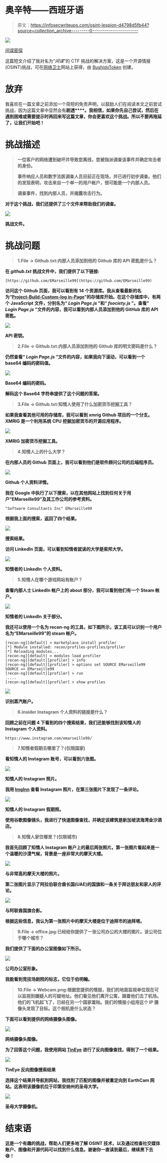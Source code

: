# 奥辛特——西班牙语

> 原文：<https://infosecwriteups.com/osint-lespion-d4798d5fb44?source=collection_archive---------0----------------------->

![](img/f0e57379151f49aa85e35abcc9c06b3f.png)

[间谍密探](https://www.vectorstock.com/royalty-free-vector/spy-secret-agent-finger-gun-gesture-vector-23443589)

这篇短文介绍了我对名为“*间谍*”的 CTF 挑战的解决方案，这是一个开源情报(OSINT)挑战，可在[网络卫士](https://cyberdefenders.org/blueteam-ctf-challenges/73)网站上获得，由 [BushidoToken](https://twitter.com/BushidoToken) 创建。

# 放弃

我喜欢在一篇文章之前添加一个简短的免责声明，以鼓励人们在阅读本文之前尝试挑战，因为这篇文章中显然会有**剧透****。我相信，如果你先自己尝试，然后在遇到困难或需要提示时再回来写这篇文章，你会更喜欢这个挑战。所以不要再拖延了，让我们开始吧！**

# **挑战描述**

> **一位客户的网络遭到破坏并导致您离线，您被指派调查该事件并确定攻击者的身份。**
> 
> **事件响应人员和数字法医调查人员目前正在现场，并已进行初步调查。他们的发现表明，攻击来自一个单一的用户帐户，很可能是一个内部人员。**
> 
> **调查事件，找到内部人员，并揭露攻击行为。**

**对于这个挑战，我们还提供了三个文件来帮助我们的调查。**

**![](img/bb5cec5bf1ee642b65b6b877540b05c2.png)**

**挑战文件。**

# **挑战问题**

> **1.File -> Github.txt:内部人员添加到他的 Github 库的 API 密匙是什么？**

**在 *github.txt* 挑战文件中，我们提供了以下链接:**

```
[https://github.com/EMarseille99](https://github.com/EMarseille99)
```

**访问这个 Github 页面，我可以看到有 14 个资源库。我从查看最新的名为“[Project-Build-Custom-log in-Page](https://github.com/EMarseille99/Project-Build---Custom-Login-Page)”的存储库开始。在这个存储库中，有两个 JavaScript 文件，分别名为“ *Login Page.js* ”和“ *fsociety.js* ”。查看" *Login Page.js* "文件的内容，我可以看到内部人员添加到他的 GitHub 库的 API 密匙。**

**![](img/2f3c9fce6fa114058dcf793a80fd83a4.png)**

**API 密钥。**

> **2.File -> Github.txt:内部人员添加到他的 Github 库的明文密码是什么？**

**仍然查看“ *Login Page.js* ”文件的内容，如果我向下滚动，可以看到一个 base64 编码的密码值。**

**![](img/4884d57074f9c4655d23deb196fb316c.png)**

**Base64 编码的密码。**

**解码这个 Base64 字符串提供了这个问题的答案。**

> **3.File -> Github.txt:知情人使用了什么加密货币挖掘工具？**

**如果我查看其他可用的存储库，我可以看到 xmrig Github 项目的一个分支。XMRIG 是一个利用系统 CPU 挖掘加密货币的开源应用程序。**

**![](img/d44034d3206a6a33029c382d33a1196c.png)**

**XMRIG 加密货币挖掘工具。**

> **4.知情人上的什么大学？**

**在内部人员的 Github 页面上，我可以看到他们是软件顾问公司的后端程序员。**

**![](img/ca903a506567c5b3a341a751d1350276.png)**

**Github 个人资料详情。**

**我在 Google 中执行了以下搜索，以在其他网站上找到任何关于用户“EMarseille99”及其工作公司的参考资料。**

```
"Software Consultants Inc" EMarseille99
```

**根据我上面的搜索，返回了四个结果。**

**![](img/ae1d90fca62b3bf00fa9d5e714edd18b.png)**

**搜索结果。**

**访问 LinkedIn 页面，可以看到知情者就读的大学是索邦大学。**

**![](img/5a16ea5194ec99d88c334318fb870236.png)**

**知情者的 LinkedIn 个人资料。**

> **5.知情人在哪个游戏网站有账户？**

**查看内部人士 LinkedIn 帐户上的 about 部分，我可以看到他们有一个 Steam 帐户。**

**![](img/bfac0f293609a35e445e7839b95d5d21.png)**

**知情者的 LinkedIn 关于部分。**

**我还可以使用一个名为 recon-ng 的工具，如下图所示，该工具可以识别一个用户名为“EMarseille99”的 steam 帐户。**

```
[recon-ng][default] > marketplace install profiler
[*] Module installed: recon/profiles-profiles/profiler
[*] Reloading modules...
[recon-ng][default] > modules load profiler
[recon-ng][default][profiler] > info
[recon-ng][default][profiler] > options set SOURCE EMarseille99
SOURCE => EMarseille99
[recon-ng][default][profiler] > run
.....
[recon-ng][default][profiler] > show profiles
```

**![](img/317160215b8dff570b90c34cc2cc2c9d.png)**

**识别蒸汽账户。**

> **6.insider Instagram 个人资料的链接是什么？**

**回顾之前在问题 4 下看到的四个搜索结果，我们还能够找到该知情人的 Instagram 个人资料。**

```
https://www.instagram.com/emarseille99/
```

> **7.知情者假期去哪里了？(仅限国家)**

**看知情人的 Instagram 账号，可以看到六张图。**

**![](img/31a228be1b41b58632556b2f8147e923.png)**

**知情人的 Instagram 照片。**

**我用 [**ImgInn**](https://imginn.org/) 查看 Instagram 照片，在第三张图片下发现了一条评论。**

**![](img/b4f56c5152fca25c69917d4f6b45fe9b.png)**

**知情人的 Instagram 假期照。**

**使用谷歌图像镜头，我进行了快速图像查找，并确定该建筑是新加坡滨海湾金沙酒店。**

> **8.知情人家住哪里？(仅限城市)**

**我首先回顾了知情人 Instagram 账户上的最后两张照片。第一张图片看起来是一个温暖的沙漠气候，背景是一座非常大的摩天大楼。**

**![](img/822b7ea1154b578f011eb6ee88f26f5f.png)**

**与非常高的摩天大楼的照片。**

**第二张图片显示了阿拉伯联合酋长国(UAE)的国旗和一条关于拜访朋友和家人的评论。**

**![](img/295cfa73f4eabb6e6255779b3a75f5dd.png)**

**与阿联酋国旗合影。**

**根据这些信息，我认为第一张照片中的摩天大楼是位于迪拜市的迪拜塔。**

> **9.File -> office.jpg:已经给你提供了一张公司办公的大楼的图片。该公司位于哪个城市？**

**我们提供了下面的办公室图像如下所示。**

**![](img/4d1060723c58f52eb006476988385b92.png)**

**公司办公室形象。**

**我能看到竞技场剧院的标志，它位于伯明翰。**

> **10.File -> Webcam.png:根据您提供的情报，我们的地面监视单位现在可以监视到嫌疑人的可疑地址。他们看见他们离开公寓，跟着他们去了机场。他们的飞机起飞了，已经在另一个国家着陆。我们的情报小组用这个 IP 摄像头发现了目标。这个相机是什么状态？**

**下面可以看到提供的网络摄像头图像。**

**![](img/3f8d7bd3b7367b9c1c112a18d472820b.png)**

**网络摄像头图像。**

**为了回答这个问题，我使用网站 [TinEye](https://tineye.com/) 进行了反向图像查找，得到了一个结果。**

**![](img/706a04eab150f96b08c5dcd2de47d2fb.png)**

**TinEye 反向图像搜索结果**

**选择这个结果并导航到网站，我找到了匹配的图像并被重定向到 EarthCam 网站。这表明该摄像机位于印第安纳州的圣母大学。**

**![](img/f39b1398de652b5f15c329ee54483a82.png)**

**圣母大学摄像机。**

# **结束语**

**这是一个有趣的挑战，帮助人们更多地了解 OSINT 技术，以及通过检查社交媒体账户、图像和开源代码可以找到什么信息。谢谢你一直读到最后，继续黑下去😄！**